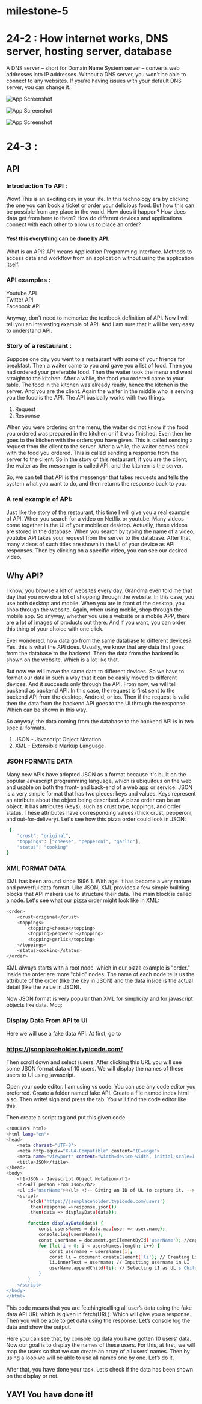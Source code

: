 # milestone-5

# 24-2 : How internet works, DNS server, hosting server, database
A DNS server – short for Domain Name System server – 
converts web addresses into IP addresses. Without a DNS server, 
you won't be able to connect to any websites. 
If you're having issues with your default DNS server, you can change it.

![App Screenshot](https://i.insider.com/602c130c2edd0f001a8d5ed9?width=900&format=jpeg&auto=webp)

![App Screenshot](https://i.ibb.co/C1m078m/image.png)

![App Screenshot](https://i.ibb.co/XFmKzFH/image.png)


# 24-3 : 

## API

### Introduction To API :

Wow! This is an exciting day in your life. In this technology era by clicking the one you can book a ticket or order your delicious food. But how this can be possible from any place in the world. How does it happen? How does data get from here to there? How do different devices and applications connect with each other to allow us to place an order? 

#### Yes! this everything can be done by API.

What is an API?
API means Application Programming Interface. Methods to access data and workflow from an application without using the application itself.

### API examples :
Youtube API  
Twitter API  
Facebook API

Anyway, don't need to memorize the textbook definition of API. Now I will tell you an interesting example of API. And I am sure that it will be very easy to understand API.

### Story of a restaurant :
Suppose one day you went to a restaurant with some of your friends for breakfast. Then a waiter came to you and gave you a list of food. Then you had ordered your preferable food. Then the waiter took the menu and went straight to the kitchen. After a while, the food you ordered came to your table.
The food in the kitchen was already ready, hence the kitchen is the server. And you are the client. Again the waiter in the middle who is serving you the food is the API.
The API basically works with two things.
1. Request
2. Response

When you were ordering on the menu, the waiter did not know if the food you ordered was prepared in the kitchen or if it was finished. Even then he goes to the kitchen with the orders you have given. This is called sending a request from the client to the server.
After a while, the waiter comes back with the food you ordered. This is called sending a response from the server to the client.
So in the story of this restaurant, if you are the client, the waiter as the messenger is called API, and the kitchen is the server.

So, we can tell that  API  is the messenger that takes requests and tells the system what you want to do, and then returns the response back to you.

### A real example of API:
Just like the story of the restaurant, this time I will give you a real example of API. When you search for a video on Netflix or youtube. Many videos come together in the UI of your mobile or desktop. Actually, these videos are stored in the database. When you search by typing the name of a video, youtube API takes your request from the server to the database. After that, many videos of such titles are shown in the UI of your device as API responses. Then by clicking on a specific video, you can see our desired video.


## Why API?

I know, you browse a lot of websites every day. Grandma even told me that day that you now do a lot of shopping through the website. In this case, you use both desktop and mobile. When you are in front of the desktop, you shop through the website. Again, when using mobile, shop through the mobile app. So anyway, whether you use a website or a mobile APP, there are a lot of images of products out there. And if you want, you can order this thing of your choice with one click.

Ever wondered, how data go from the same database to different devices?
Yes, this is what the API does. Usually, we know that any data first goes from the database to the backend. Then the data from the backend is shown on the website. Which is a lot like that.



But now we will move the same data to different devices. So we have to format our data in such a way that it can be easily moved to different devices. And it succeeds only through the API. From now, we will tell backend as backend API. In this case, the request is first sent to the backend API from the desktop, Android, or ios. Then if the request is valid then the data from the backend API goes to the UI through the response. Which can be shown in this way.


So anyway, the data coming from the database to the backend API is in two special formats.

1. JSON - Javascript Object Notation  
2. XML - Extensible Markup Language

### JSON FORMATE DATA

Many new APIs have adopted JSON as a format because it's built on the popular Javascript programming language, which is ubiquitous on the web and usable on both the front- and back-end of a web app or service. JSON is a very simple format that has two pieces: keys and values. Keys represent an attribute about the object being described. A pizza order can be an object. It has attributes (keys), such as crust type, toppings, and order status. These attributes have corresponding values (thick crust, pepperoni, and out-for-delivery).
Let's see how this pizza order could look in JSON:
```bash
 {
    "crust": "original",
    "toppings": ["cheese", "pepperoni", "garlic"],
    "status": "cooking"
}
```




### XML FORMAT DATA

XML has been around since 1996 1. With age, it has become a very mature and powerful data format. Like JSON, XML provides a few simple building blocks that API makers use to structure their data. The main block is called a node.
Let's see what our pizza order might look like in XML:
```bash
<order>
    <crust>original</crust>
    <toppings>
        <topping>cheese</topping>
        <topping>pepperoni</topping>
        <topping>garlic</topping>
    </toppings>
    <status>cooking</status>
</order>
 ```
XML always starts with a root node, which in our pizza example is "order." Inside the order are more "child" nodes. The name of each node tells us the attribute of the order (like the key in JSON) and the data inside is the actual detail (like the value in JSON).

Now JSON format is very popular than XML for simplicity and for javascript objects like data.
Mcq:


### Display Data From API to UI

Here we will use a fake data API. At first, go to
### https://jsonplaceholder.typicode.com/  
Then scroll down and select /users. After clicking this URL you will see some JSON format data of 10 users. We will display the names of these users to UI using javascript.

Open your code editor. I am using vs code. You can use any code editor you preferred. Create a folder named fake API. Create a file named index.html also. Then write! sign and press the tab. You will find the code editor like this.

Then create a script tag and put this given code.

``` bash
<!DOCTYPE html>
<html lang="en">
<head>
    <meta charset="UTF-8">
    <meta http-equiv="X-UA-Compatible" content="IE=edge">
    <meta name="viewport" content="width=device-width, initial-scale=1.0">
    <title>JSON</title>
</head>
<body>
    <h1>JSON - Javascript Object Notation</h1>
    <h2>All person From Json</h2>
    <ul id="userName"></ul> <!-- Giving an ID of UL to capture it. -->
    <script>
        fetch('https://jsonplaceholder.typicode.com/users')
        .then(response =>response.json())
        .then(data => displayData(data));

        function displayData(data) {
            const usersNames = data.map(user => user.name);
            console.log(usersNames);
            const userName = document.getElementById('userName'); //capturing UL
            for (let i = 0; i < usersNames.length; i++) {
                const username = usersNames[i];
                const li = document.createElement('li'); // Creating Li to use in UL
                li.innerText = username; // Inputting username in LI
                userName.appendChild(li); // Selecting LI as UL's Child
            }
        }
    </script>
</body>
</html>
```
This code means that you are fetching/calling all user’s data using the fake data API URL which is given in fetch(URL). Which will give you a response. Then you will be able to get data using the response. Let’s console log the data and show the output.


Here you can see that, by console log data you have gotten 10 users’ data. Now our goal is to display the names of these users. For this, at first, we will map the users so that we can create an array of all users’ names. Then by using a loop we will be able to use all names one by one. Let’s do it.



After that, you have done your task. Let’s check if the data has been shown on the display or not.


## YAY! You have done it!

